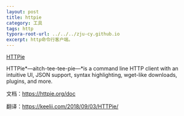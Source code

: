 ```yaml
---
layout: post
title: httpie
category: 工具
tags: http
typora-root-url: ../../../zju-cy.github.io
excerpt: http命令行客户端。
---
```


[HTTPie](https://httpie.org/)

HTTPie*—aitch-tee-tee-pie—*is a command line HTTP client with an intuitive UI, JSON support, syntax highlighting, wget-like downloads, plugins, and more.



文档：https://httpie.org/doc

翻译：https://keelii.com/2018/09/03/HTTPie/

